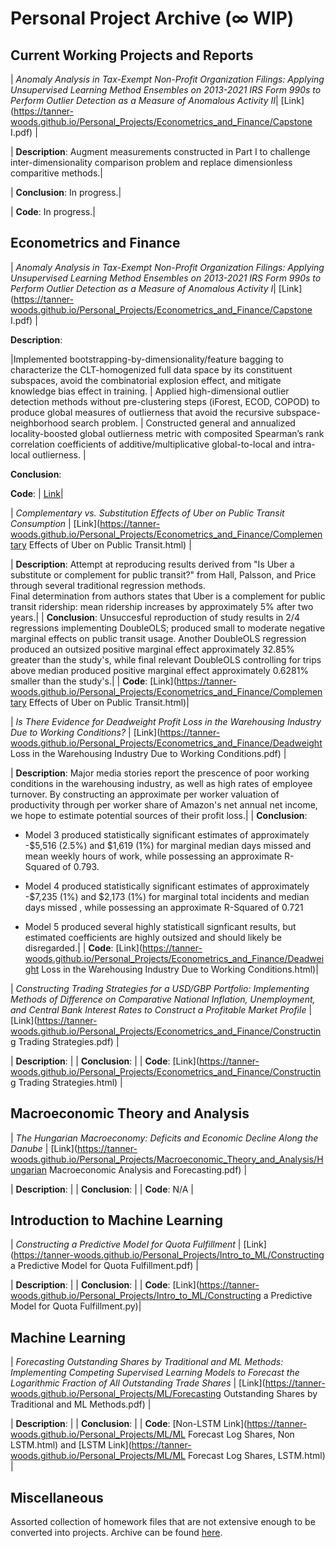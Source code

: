 # Personal Project Archive (∞ WIP)

## Current Working Projects and Reports

| *Anomaly Analysis in Tax-Exempt Non-Profit Organization Filings: Applying Unsupervised Learning Method Ensembles on 2013-2021 IRS Form 990s to Perform Outlier Detection as a Measure of Anomalous Activity II*| [Link](https://tanner-woods.github.io/Personal_Projects/Econometrics_and_Finance/Capstone I.pdf) |

| **Description**: Augment measurements constructed in Part I to challenge inter-dimensionality comparison problem and replace dimensionless comparitive methods.|

| **Conclusion**: In progress.|

| **Code**: In progress.|


## Econometrics and Finance

| *Anomaly Analysis in Tax-Exempt Non-Profit Organization Filings: Applying Unsupervised Learning Method Ensembles on 2013-2021 IRS Form 990s to Perform Outlier Detection as a Measure of Anomalous Activity I*| [Link](https://tanner-woods.github.io/Personal_Projects/Econometrics_and_Finance/Capstone I.pdf) |

**Description**:

|Implemented bootstrapping-by-dimensionality/feature bagging to characterize the CLT-homogenized full data space by its constituent subspaces, avoid the combinatorial explosion effect, and mitigate knowledge bias effect in training. |
Applied high-dimensional outlier detection methods without pre-clustering steps (iForest, ECOD, COPOD) to produce global measures of outlierness that avoid the recursive subspace-neighborhood search problem. |
Constructed general and annualized locality-boosted global outlierness metric with composited Spearman’s rank correlation coefficients of additive/multiplicative global-to-local and intra-local outlierness. |

**Conclusion**:

**Code**: 
|
[Link](https://tanner-woods.github.io/Personal_Projects/Econometrics_and_Finance/)|

| *Complementary vs. Substitution Effects of Uber on Public Transit Consumption* | [Link](https://tanner-woods.github.io/Personal_Projects/Econometrics_and_Finance/Complementary Effects of Uber on Public Transit.html) | 

| **Description**: Attempt at reproducing results derived from "Is Uber a substitute or complement for public transit?" from Hall, Palsson, and Price through several traditional regression methods.\
Final determination from authors states that Uber is a complement for public transit ridership: mean ridership increases by approximately 5% after two years.|
| **Conclusion**: Unsuccesful reproduction of study results in 2/4 regressions implementing DoubleOLS; produced small to moderate negative marginal effects on public transit usage.
Another DoubleOLS regression produced an outsized positive marginal effect approximately 32.85% greater than the study's, while final relevant DoubleOLS controlling for trips above median produced positive marginal effect approximately 0.6281% smaller than the study's.|
| **Code**: [Link](https://tanner-woods.github.io/Personal_Projects/Econometrics_and_Finance/Complementary Effects of Uber on Public Transit.html)|

| *Is There Evidence for Deadweight Profit Loss in the Warehousing Industry Due to Working Conditions?* | [Link](https://tanner-woods.github.io/Personal_Projects/Econometrics_and_Finance/Deadweight Loss in the Warehousing Industry Due to Working Conditions.pdf) |

| **Description**: Major media stories report the prescence of poor working conditions in the warehousing industry, as well as high rates of employee turnover. 
By constructing an approximate per worker valuation of productivity through per worker share of Amazon's net annual net income, we hope to estimate potential sources of their profit loss.|
| **Conclusion**: 

- Model 3 produced statistically significant estimates of approximately -$5,516 (2.5%) and $1,619 (1%) for marginal median days missed and mean weekly hours of work, while possessing an approximate R-Squared of 0.793. 

- Model 4 produced statistically significant estimates of approximately -$7,235 (1%) and $2,173 (1%) for marginal total incidents and median days missed , while possessing an approximate R-Squared of 0.721

- Model 5 produced several highly statisticall signficant results, but estimated coefficients are highly outsized and should likely be disregarded.|
| **Code**: [Link](https://tanner-woods.github.io/Personal_Projects/Econometrics_and_Finance/Deadweight Loss in the Warehousing Industry Due to Working Conditions.html)|

| *Constructing Trading Strategies for a USD/GBP Portfolio: Implementing Methods of Difference on Comparative National Inflation, Unemployment, and Central Bank Interest Rates to Construct a Profitable Market Profile* | [Link](https://tanner-woods.github.io/Personal_Projects/Econometrics_and_Finance/Constructing Trading Strategies.pdf) |

| **Description**: |
| **Conclusion**: |
| **Code**: [Link](https://tanner-woods.github.io/Personal_Projects/Econometrics_and_Finance/Constructing Trading Strategies.html) |

## Macroeconomic Theory and Analysis

| *The Hungarian Macroeconomy: Deficits and Economic Decline Along the Danube* | [Link](https://tanner-woods.github.io/Personal_Projects/Macroeconomic_Theory_and_Analysis/Hungarian Macroeconomic Analysis and Forecasting.pdf) |

| **Description**: |
| **Conclusion**: |
| **Code**: N/A |

## Introduction to Machine Learning

| *Constructing a Predictive Model for Quota Fulfillment* | [Link](https://tanner-woods.github.io/Personal_Projects/Intro_to_ML/Constructing a Predictive Model for Quota Fulfillment.pdf) |

| **Description**: |
| **Conclusion**: |
| **Code**: [Link](https://tanner-woods.github.io/Personal_Projects/Intro_to_ML/Constructing a Predictive Model for Quota Fulfillment.py)|

## Machine Learning

| *Forecasting Outstanding Shares by Traditional and ML Methods: Implementing Competing Supervised Learning Models to Forecast the Logarithmic Fraction of All Outstanding Trade Shares* | [Link](https://tanner-woods.github.io/Personal_Projects/ML/Forecasting Outstanding Shares by Traditional and ML Methods.pdf) |

| **Description**: |
| **Conclusion**: |
| **Code**: [Non-LSTM Link](https://tanner-woods.github.io/Personal_Projects/ML/ML Forecast Log Shares, Non LSTM.html) and [LSTM Link](https://tanner-woods.github.io/Personal_Projects/ML/ML Forecast Log Shares, LSTM.html) |

## Miscellaneous

Assorted collection of homework files that are not extensive enough to be converted into projects. Archive can be found [here](https://tanner-woods.github.io/Personal_Projects/Miscellaneous/Miscellaneous_Home).
